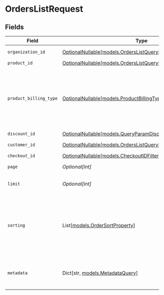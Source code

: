 # OrdersListRequest


## Fields

| Field                                                                                                                                                                               | Type                                                                                                                                                                                | Required                                                                                                                                                                            | Description                                                                                                                                                                         |
| ----------------------------------------------------------------------------------------------------------------------------------------------------------------------------------- | ----------------------------------------------------------------------------------------------------------------------------------------------------------------------------------- | ----------------------------------------------------------------------------------------------------------------------------------------------------------------------------------- | ----------------------------------------------------------------------------------------------------------------------------------------------------------------------------------- |
| `organization_id`                                                                                                                                                                   | [OptionalNullable[models.OrdersListQueryParamOrganizationIDFilter]](../models/orderslistqueryparamorganizationidfilter.md)                                                          | :heavy_minus_sign:                                                                                                                                                                  | Filter by organization ID.                                                                                                                                                          |
| `product_id`                                                                                                                                                                        | [OptionalNullable[models.OrdersListQueryParamProductIDFilter]](../models/orderslistqueryparamproductidfilter.md)                                                                    | :heavy_minus_sign:                                                                                                                                                                  | Filter by product ID.                                                                                                                                                               |
| `product_billing_type`                                                                                                                                                              | [OptionalNullable[models.ProductBillingTypeFilter]](../models/productbillingtypefilter.md)                                                                                          | :heavy_minus_sign:                                                                                                                                                                  | Filter by product billing type. `recurring` will filter data corresponding to subscriptions creations or renewals. `one_time` will filter data corresponding to one-time purchases. |
| `discount_id`                                                                                                                                                                       | [OptionalNullable[models.QueryParamDiscountIDFilter]](../models/queryparamdiscountidfilter.md)                                                                                      | :heavy_minus_sign:                                                                                                                                                                  | Filter by discount ID.                                                                                                                                                              |
| `customer_id`                                                                                                                                                                       | [OptionalNullable[models.OrdersListQueryParamCustomerIDFilter]](../models/orderslistqueryparamcustomeridfilter.md)                                                                  | :heavy_minus_sign:                                                                                                                                                                  | Filter by customer ID.                                                                                                                                                              |
| `checkout_id`                                                                                                                                                                       | [OptionalNullable[models.CheckoutIDFilter]](../models/checkoutidfilter.md)                                                                                                          | :heavy_minus_sign:                                                                                                                                                                  | Filter by checkout ID.                                                                                                                                                              |
| `page`                                                                                                                                                                              | *Optional[int]*                                                                                                                                                                     | :heavy_minus_sign:                                                                                                                                                                  | Page number, defaults to 1.                                                                                                                                                         |
| `limit`                                                                                                                                                                             | *Optional[int]*                                                                                                                                                                     | :heavy_minus_sign:                                                                                                                                                                  | Size of a page, defaults to 10. Maximum is 100.                                                                                                                                     |
| `sorting`                                                                                                                                                                           | List[[models.OrderSortProperty](../models/ordersortproperty.md)]                                                                                                                    | :heavy_minus_sign:                                                                                                                                                                  | Sorting criterion. Several criteria can be used simultaneously and will be applied in order. Add a minus sign `-` before the criteria name to sort by descending order.             |
| `metadata`                                                                                                                                                                          | Dict[str, [models.MetadataQuery](../models/metadataquery.md)]                                                                                                                       | :heavy_minus_sign:                                                                                                                                                                  | Filter by metadata key-value pairs. It uses the `deepObject` style, e.g. `?metadata[key]=value`.                                                                                    |